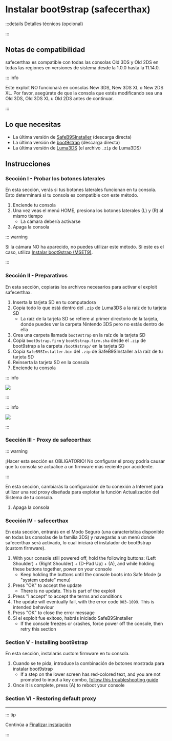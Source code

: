 # Instalar boot9strap (safecerthax)

:::details Detalles técnicos (opcional)

:::

## Notas de compatibilidad

safecerthax es compatible con todas las consolas Old 3DS y Old 2DS en todas las regiones en versiones de sistema desde la 1.0.0 hasta la 11.14.0.

::: info

Este exploit NO funcionará en consolas New 3DS, New 3DS XL o New 2DS XL. Por favor, asegúrate de que la consola que estés modificando sea una Old 3DS, Old 3DS XL u Old 2DS antes de continuar.

:::

## Lo que necesitas

- La última versión de [SafeB9SInstaller](https://github.com/d0k3/SafeB9SInstaller/releases/download/v0.0.7/SafeB9SInstaller-20170605-122940.zip) (descarga directa)
- La última versión de [boot9strap](https://github.com/SciresM/boot9strap/releases/download/1.4/boot9strap-1.4.zip) (descarga directa)
- La última versión de [Luma3DS](https://github.com/LumaTeam/Luma3DS/releases/latest) (el archivo `.zip` de Luma3DS)

## Instrucciones

### Sección I - Probar los botones laterales

En esta sección, verás si tus botones laterales funcionan en tu consola. Esto determinará si tu consola es compatible con este método.

1. Enciende tu consola
2. Una vez veas el menú HOME, presiona los botones laterales (L) y (R) al mismo tiempo
   - La cámara debería activarse
3. Apaga la consola

::: warning

Si la cámara NO ha aparecido, no puedes utilizar este método. Si este es el caso, utiliza [Instalar boot9strap (MSET9)](installing-boot9strap-\(mset9\)).

:::

### Sección II - Preparativos

En esta sección, copiarás los archivos necesarios para activar el exploit safecerthax.

1. Inserta la tarjeta SD en tu computadora
2. Copia todo lo que está dentro del `.zip` de Luma3DS a la raíz de tu tarjeta SD
   - La raíz de la tarjeta SD se refiere al primer directorio de la tarjeta, donde puedes ver la carpeta Nintendo 3DS pero no estás dentro de ella
3. Crea una carpeta llamada `boot9strap` en la raíz de la tarjeta SD
4. Copia `boot9strap.firm` y `boot9strap.firm.sha` desde el `.zip` de boot9strap a la carpeta `/boot9strap/` en la tarjeta SD
5. Copia `SafeB9SInstaller.bin` del `.zip` de SafeB9SInstaller a la raíz de tu tarjeta SD
6. Reinserta la tarjeta SD en la consola
7. Enciende tu consola

::: info

![](/images/screenshots/safecerthax-root-layout.png)

:::

::: info

![](/images/screenshots/boot9strap-folder.png)

:::

### Sección III - Proxy de safecerthax

::: warning

¡Hacer esta sección es OBLIGATORIO! No configurar el proxy podría causar que tu consola se actualice a un firmware más reciente por accidente.

:::

En esta sección, cambiarás la configuración de tu conexión a Internet para utilizar una red proxy diseñada para explotar la función Actualización del Sistema de tu consola.

<!--@include: ./_include/addproxy.md -->

1. Apaga la consola

### Sección IV - safecerthax

En esta sección, entrarás en el Modo Seguro (una característica disponible en todas las consolas de la familia 3DS) y navegarás a un menú donde safecerthax será activado, lo cual iniciará el instalador de boot9strap (custom firmware).

1. With your console still powered off, hold the following buttons: (Left Shoulder) + (Right Shoulder) + (D-Pad Up) + (A), and while holding these buttons together, power on your console
   - Keep holding the buttons until the console boots into Safe Mode (a "system update" menu)
2. Press "OK" to accept the update
   - There is no update. This is part of the exploit
3. Press "I accept" to accept the terms and conditions
4. The update will eventually fail, with the error code `003-1099`. This is intended behaviour
5. Press "OK" to close the error message
6. Si el exploit fue exitoso, habrás iniciado SafeB9SInstaller
   - If the console freezes or crashes, force power off the console, then retry this section

### Section V - Installing boot9strap

En esta sección, instalarás custom firmware en tu consola.

1. Cuando se te pida, introduce la combinación de botones mostrada para instalar boot9strap
   - If a step on the lower screen has red-colored text, and you are not prompted to input a key combo, [follow this troubleshooting guide](troubleshooting-safecerthax)
2. Once it is complete, press (A) to reboot your console

<!--@include: ./_include/configure-luma3ds.md -->

<!--@include: ./_include/luma3ds-installed-note.md -->

### Section VI - Restoring default proxy

<!--@include: ./_include/rmproxy.md -->

___

::: tip

Continúa a [Finalizar instalación](finalizing-setup)

:::
